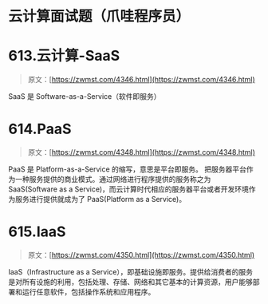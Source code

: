 <!--yml
category: 大数据
date: 0001-01-01 00:00:00
-->

# 云计算面试题（爪哇程序员）

# 613.云计算-SaaS

> 原文：[https://zwmst.com/4346.html](https://zwmst.com/4346.html)

SaaS 是 Software-as-a-Service（软件即服务）


# 614.PaaS

> 原文：[https://zwmst.com/4348.html](https://zwmst.com/4348.html)

PaaS 是 Platform-as-a-Service 的缩写，意思是平台即服务。 把服务器平台作为一种服务提供的商业模式。通过网络进行程序提供的服务称之为 SaaS(Software as a Service)，而云计算时代相应的服务器平台或者开发环境作为服务进行提供就成为了 PaaS(Platform as a Service)。


# 615.IaaS

> 原文：[https://zwmst.com/4350.html](https://zwmst.com/4350.html)

IaaS（Infrastructure as a Service），即基础设施即服务。提供给消费者的服务是对所有设施的利用，包括处理、存储、网络和其它基本的计算资源，用户能够部署和运行任意软件，包括操作系统和应用程序。